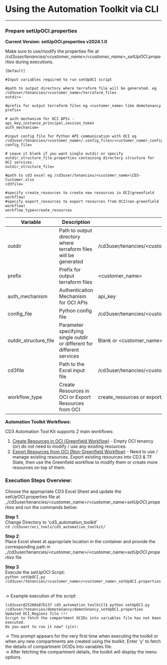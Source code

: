 # **Using the Automation Toolkit via CLI**
---

### **Prepare setUpOCI.properties**
**Current Version:  setUpOCI.properties v2024.1.0**

Make sure to use/modify the properties file at _/cd3user/tenancies/<customer\_name\>/<customer\_name>\_setUpOCI.properties_ during executions.

```
[Default]

#Input variables required to run setUpOCI script

#path to output directory where terraform file will be generated. eg /cd3user/tenancies/<customer_name>/terraform_files
outdir=

#prefix for output terraform files eg <customer_name> like demotenancy
prefix=

# auth mechanism for OCI APIs - api_key,instance_principal,session_token
auth_mechanism=

#input config file for Python API communication with OCI eg /cd3user/tenancies/<customer_name>/.config_files/<customer_name>_config;
config_file=

# Leave it blank if you want single outdir or specify outdir_structure_file.properties containing directory structure for OCI services.
outdir_structure_file=

#path to cd3 excel eg /cd3user/tenancies/<customer_name>\CD3-Customer.xlsx
cd3file=

#specify create_resources to create new resources in OCI(greenfield workflow)
#specify export_resources to export resources from OCI(non-greenfield workflow)
workflow_type=create_resources
```

| Variable | Description | Example |
|---|---|---|
|outdir|Path to output directory where terraform files will be generated| /cd3user/tenancies/<customer\_name>/terraform\_files|
|prefix|Prefix for output terraform files|\<customer\_name>|
|auth_mechanism|Authentication Mechanism for OCI APIs|api_key|
|config\_file|Python config file|/cd3user/tenancies/<customer\_name>/.config_files/<customer\_name>_config|
|outdir\_structure\_file |Parameter specifying single outdir or different for different services|Blank or <customer\_name>_outdir_structure_file.properties|
| cd3file |Path to the Excel input file |/cd3user/tenancies/<customer\_name>/testCD3. xlsx |
|workflow\_type |Create Resources in OCI or Export Resources from OCI | create_resources or export_resources |


**Automation Toolkit Workflows:**

CD3 Automation Tool Kit supports 2 main workflows:

1.	<a href="greenfield-cli.md">Create Resources in OCI (Greenfield Workflow)</a> - Empty OCI tenancy (or) do not need to modify / use any existing resources.
2.	<a href="nongreenfield-cli.md">Export Resources from OCI (Non-Greenfield Workflow)</a> - Need to use / manage existing resources.  Export existing resources into CD3 & TF State, then use the Greenfield workflow to modify them or create more resources on top of them.



### **Execution Steps Overview:**
Choose the appropriate CD3 Excel Sheet and update the setUpOCI.properties file at _/cd3user/tenancies/<customer\_name\>/<customer\_name\>_setUpOCI.properties_ and run the commands below:

**Step 1**:
<br>Change Directory to 'cd3_automation_toolkit'
<br>```cd /cd3user/oci_tools/cd3_automation_toolkit/```

**Step 2**:
<br>Place Excel sheet at appropriate location in the container and provide the corresponding path in _/cd3user/tenancies/<customer\_name\>/<customer\_name\>_setUpOCI.properties_ file

**Step 3**
<br>
Execute the setUpOCI Script:                                                                                                                                           <br>```python setUpOCI.py /cd3user/tenancies/<customer_name>/<customer_name>_setUpOCI.properties```

<br> → Example execution of the script:

```
[cd3user@25260a87b137 cd3_automation_toolkit]$ python setUpOCI.py /cd3user/tenancies/demotenancy/demotenancy_setUpOCI.properties
Updated OCI_Regions file !!!
Script to fetch the compartment OCIDs into variables file has not been executed.
Do you want to run it now? (y|n):
```
→ This prompt appears for the very first time when executing the toolkit or when any new compartments are created using the toolkit. Enter 'y' to fetch the details of compartment OCIDs into variables file.
<br>→ After fetching the compartment details, the toolkit will display the menu options.


